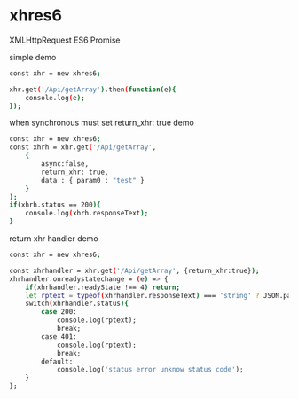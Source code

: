 # xhres6
XMLHttpRequest ES6 Promise

simple demo
```sh
const xhr = new xhres6;

xhr.get('/Api/getArray').then(function(e){
	console.log(e);
});
```

when synchronous must set return_xhr: true demo

```sh
const xhr = new xhres6;
const xhrh = xhr.get('/Api/getArray', 
	{
		async:false,
		return_xhr: true,
		data : { param0 : "test" } 
	} 
);
if(xhrh.status == 200){
	console.log(xhrh.responseText);
}
```
return xhr handler demo

```sh
const xhr = new xhres6;

const xhrhandler = xhr.get('/Api/getArray', {return_xhr:true});
xhrhandler.onreadystatechange = (e) => {
	if(xhrhandler.readyState !== 4) return;
	let rptext = typeof(xhrhandler.responseText) === 'string' ? JSON.parse(xhrhandler.responseText) : xhrhandler.responseText;
	switch(xhrhandler.status){
		case 200:
			console.log(rptext);
			break;
		case 401:
			console.log(rptext);
			break;
		default:
			console.log('status error unknow status code');
	}
};
```

